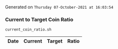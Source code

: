 Generated on `Thursday 07-October-2021 at 16:03:54`

### Current to Target Coin Ratio
`current_coin_ratio.sh`

Date|Current|Target|Ratio
---|---|---|---
